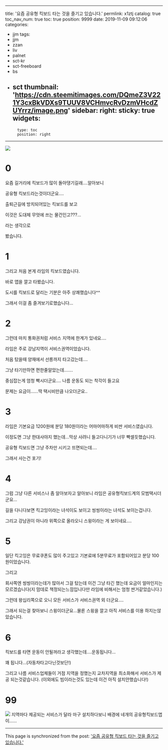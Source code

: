
---
title: '요즘 공유형 킥보드 타는 것을 즐기고 있습니다.'
permlink: x1ztj
catalog: true
toc_nav_num: true
toc: true
position: 9999
date: 2019-11-09 09:12:06
categories:
- jjm
tags:
- jjm
- zzan
- liv
- palnet
- sct-kr
- sct-freeboard
- bs
- sct
thumbnail: 'https://cdn.steemitimages.com/DQmeZ3V221Y3cxBkVDXs9TUUV8VCHmvcRvDzmVHcdZUYrrz/image.png'
sidebar:
    right:
        sticky: true
widgets:
    -
        type: toc
        position: right
---


![](https://cdn.steemitimages.com/DQmeZ3V221Y3cxBkVDXs9TUUV8VCHmvcRvDzmVHcdZUYrrz/image.png)

# 0 
요즘 길거리에 킥보드가 많이 돌아댕기길래....알아보니

공유형 킥보드라는것이더군요....


출퇴근길에 방치되어있는 킥보드를 보고 

이것은 도대체 무엇에 쓰는 물건인고???...

라는 생각으로 

봤습니다.

# 1
그리고 처음 본게 라임의 킥보드였습니다.

바로 앱을 깔고 타봤습니다.

도시를 킥보드로 달리는 기분은 아주 상쾌했습니다^^

그래서 이걸 좀 즐겨보기로했습니다...


# 2
그런데 마치 통화권처럼 서비스 지역에 한계가 있네요....

라임은 주로 강남지역이 서비스권역이었습니다.

처음 탔을때 양재에서 선릉까지 타고갔는데....

그냥 타기만하면 편한줄알았는데.......

중심잡는게 엄청 빡시더군요.... 나름 운동도 되는 착각이 들고요

문제는 요금이......딱 택시비만큼 나오더군요..


# 3

라임은 기본요금 1200원에 분당 180원이라는 어마어마하게 비싼 서비스였습니다.

이정도면 그냥 한대사야지 했는데...막상 사려니 들고다니기가 너무 빡셀듯했습니다.

공유형 킥보드면 그냥 주차만 시키고 뜨면되는데....

그래서 사는건 포기!

# 4

그럼 그냥 다른 서비스나 좀 알아보자고 알아보니 라임은 공유형킥보드계의 모범택시더군요...

길을 다니다보면 킥고잉이라는 녀석이도 보이고  씽씽이라는 녀석도 보이는겁니다.

그리고 강남권이 아니라 위쪽으로 올라오니 스윙이라는 게 보이네요....


# 5

일단 킥고잉은 무료쿠폰도 많이 주고있고 기본료에 5분무료가 포함되어있고  분당 100원이었습니다. 

그리고 

회사쪽엔 씽씽이라는데가 많아서 그걸 탔는데 이건 그냥 타긴 했는데 요금이 얼마인지는 모르겠습니다(지 맘데로 책정되는느낌입니다만 라임에 비해서는 엄청 싼거같았습니다.)

그런데 왕십리쪽으로 오니 모든 서비스가 서비스권역 외 더군요....

그래서 되는걸 찾아보니 스윙이더군요...물론 스윙을 깔고 아직 서비스를 이용 하지는않았습니다.

# 6

킥보드를 타면 운동이 안될꺼라고 생각했는데....운동됩니다...

꽤 됩니다...(자동차타고다닌것보단!)

그리고 나름 서비스업체들이 거점 지역을 정했는지 교차지역을 최소화해서 서비스가 제공 되는것같습니다.
(이외에도 빔이라는것도 있는데 이건 아직 설치안했습니다!)

# 99
![](https://cdn.steemitimages.com/DQmQ5DvZhsETgFFKmj6svN9pAEuMketNt6vVazrDK6bLh7M/image.png)
지역마다 제공되는 서비스가 달라 마구 설치하다보니 배경에 네개의 공유형킥보드앱이......

- - -

This page is synchronized from the post: ['요즘 공유형 킥보드 타는 것을 즐기고 있습니다.'](https://steemit.com/@virus707/x1ztj)
